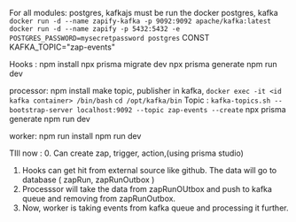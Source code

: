 For all modules:
postgres, kafkajs must be
run the docker postgres, kafka
`docker run -d --name zapify-kafka -p 9092:9092 apache/kafka:latest`
`docker run -d --name zapify -p 5432:5432 -e POSTGRES_PASSWORD=mysecretpassword postgres`
CONST KAFKA_TOPIC="zap-events"

Hooks : 
npm install 
npx prisma migrate dev
npx prisma generate
npm run dev


processor: 
npm install 
make topic, publisher in kafka,
`docker exec -it <id kafka container> /bin/bash`
`cd /opt/kafka/bin`
Topic : `kafka-topics.sh --bootstrap-server localhost:9092 --topic zap-events --create`
npx prisma generate
npm run dev

worker:
npm run install
npm run dev 



TIll now : 
0. Can create zap, trigger, action,(using prisma studio)
1. Hooks can get hit from external source like github. The data will go to database ( zapRun, zapRunOutbox )
3. Processsor will take the data from zapRunOUtbox and push to kafka queue and removing from zapRunOutbox. 
4. Now, worker is taking events from kafka queue and processing it further. 